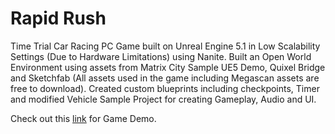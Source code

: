 # Rapid Rush
Time Trial Car Racing PC Game built on Unreal Engine 5.1 in Low Scalability Settings (Due to Hardware Limitations) using Nanite. Built an Open World Environment using assets from Matrix City Sample UE5 Demo, Quixel Bridge and Sketchfab (All assets used in the game including Megascan assets are free to download). Created custom blueprints including checkpoints, Timer and modified Vehicle Sample Project for creating Gameplay, Audio and UI.

Check out this [link](https://drive.google.com/file/d/1HGTY4dz_hSU3HGq3dA5jDYLwdv-7Hl9J/view?usp=share_link) for Game Demo.
